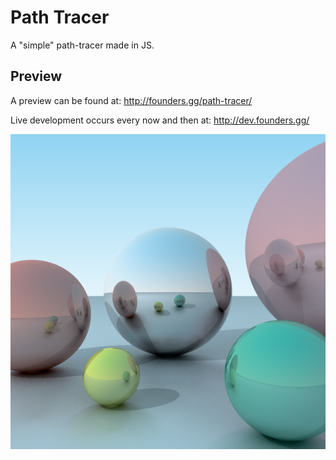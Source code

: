 # Path Tracer
A "simple" path-tracer made in JS.

## Preview
A preview can be found at: http://founders.gg/path-tracer/

Live development occurs every now and then at: http://dev.founders.gg/

![alt text](https://github.com/Xeladarocks/path-tracer/blob/master/imgs/400p2500s.png?raw=true "Sample")
